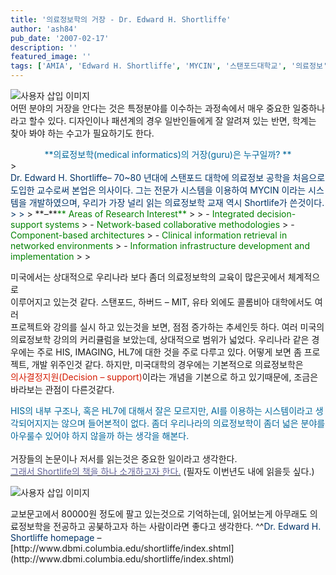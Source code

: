 ```yaml
---
title: '의료정보학의 거장 - Dr. Edward H. Shortliffe'
author: 'ash84'
pub_date: '2007-02-17'
description: ''
featured_image: ''
tags: ['AMIA', 'Edward H. Shortliffe', 'MYCIN', '스탠포드대학교', '의료정보', '의료정보학', '전문가시스템']
---
```



![사용자 삽입 이미지](http://ash84.net/wp-content/uploads/1/fk15.jpg)  
어떤 분야의 거장을 안다는 것은 특정분야를 이수하는 과정속에서 매우 중요한 일중하나라고 할수 있다. 디자인이나 패션계의 경우 일반인들에게 잘 알려져 있는 반면, 학계는 찾아 봐야 하는 수고가 필요하기도 한다.

<div style="TEXT-ALIGN: center"><font color="#006699">**의료정보학(medical informatics)의 거장(guru)은 누구일까?  
**</font></div><div class="maintitle">  
> <div class="maintitle"><font color="#003366">Dr. Edward H. Shortliffe– 70~80 년대에 스탠포드 대학에 의료정보 공학을 처음으로 도입한 교수로써 본업은 의사이다. 그는 전문가 시스템을 이용하여 MYCIN 이라는 시스템을 개발하였으며, 우리가 가장 널리 읽는 의료정보학 교재 역시 Shortlife가 쓴것이다.
> 
> </font>  
> **–**<font color="#008000">** Areas of Research Interest**</font>  
>   
> - <font color="#008000">Integrated decision-support systems </font>
> - <font color="#008000">Network-based collaborative methodologies </font>
> - <font color="#008000">Component-based architectures </font>
> - <font color="#008000">Clinical information retrieval in networked environments </font>
> - <font color="#008000">Information infrastructure development and implementation</font>
> 
> </div>

미국에서는 상대적으로 우리나라 보다 좀더 의료정보학의 교육이 많은곳에서 체계적으로   
이루어지고 있는것 같다. 스탠포드, 하버드 – MIT, 유타 외에도 콜롬비아 대학에서도 여러   
프로젝트와 강의를 실시 하고 있는것을 보면, 점점 증가하는 추세인듯 하다. 여러 미국의 의료정보학 강의의 커리큘럼을 보았는데, 상대적으로 범위가 넓었다. 우리나라 같은 경우에는 주로 HIS, IMAGING, HL7에 대한 것을 주로 다루고 있다. 어떻게 보면 좀 프로젝트, 개발 위주인것 같다. 하지만, 미국대학의 경우에는 기본적으로 의료정보학은   
<font color="#d41a01">의사결정지원(Decision – support)</font>이라는 개념을 기본으로 하고 있기때문에, 조금은 바라보는 관점이 다른것같다.

<font color="#006699">HIS의 내부 구조나, 혹은 HL7에 대해서 잘은 모르지만, AI를 이용하는 시스템이라고 생각되어지지는 않으며 들어본적이 없다. 좀더 우리나라의 의료정보학이 좀더 넓은 분야를 아우룰수 있어야 하지 않을까 하는 생각을 해본다.   
</font>  
거장들의 논문이나 저서를 읽는것은 중요한 일이라고 생각한다.   
<u><font color="#666699">그</font><font color="#666699">래서 Shortlife의 책을 하나 소개하고자 한다.</font></u> (필자도 이번년도 내에 읽을듯 싶다.)

![사용자 삽입 이미지](http://ash84.net/wp-content/uploads/1/gk18.jpg)

</div>  
교보문고에서 80000원 정도에 팔고 있는것으로 기억하는데, 읽어보는게 아무래도 의료정보학을 전공하고 공붖하고자 하는 사람이라면 좋다고 생각한다. ^^<font color="#003366">Dr. Edward H. Shortliffe homepage   
</font>– [http://www.dbmi.columbia.edu/shortliffe/index.shtml](http://www.dbmi.columbia.edu/shortliffe/index.shtml)



